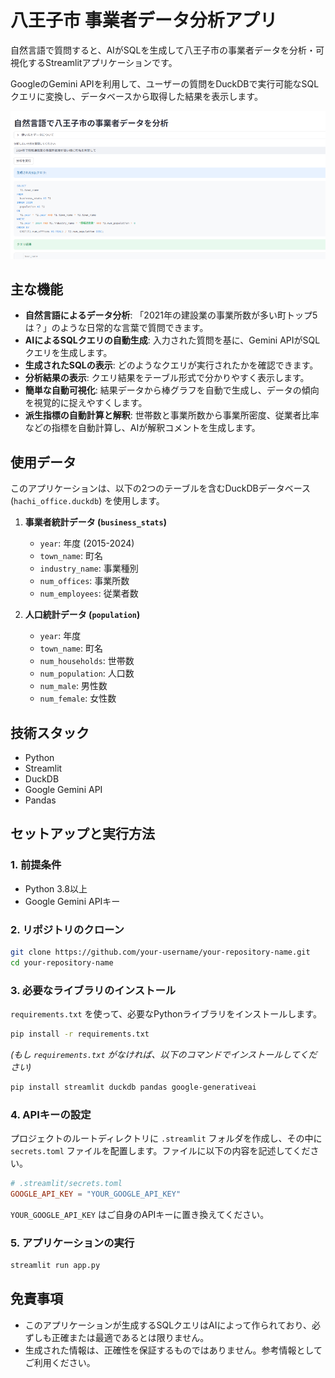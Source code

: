 # 八王子市 事業者データ分析アプリ

自然言語で質問すると、AIがSQLを生成して八王子市の事業者データを分析・可視化するStreamlitアプリケーションです。

GoogleのGemini APIを利用して、ユーザーの質問をDuckDBで実行可能なSQLクエリに変換し、データベースから取得した結果を表示します。

![アプリのスクリーンショット](images/hachi_screenshot.png)

## 主な機能

- **自然言語によるデータ分析**: 「2021年の建設業の事業所数が多い町トップ5は？」のような日常的な言葉で質問できます。
- **AIによるSQLクエリの自動生成**: 入力された質問を基に、Gemini APIがSQLクエリを生成します。
- **生成されたSQLの表示**: どのようなクエリが実行されたかを確認できます。
- **分析結果の表示**: クエリ結果をテーブル形式で分かりやすく表示します。
- **簡単な自動可視化**: 結果データから棒グラフを自動で生成し、データの傾向を視覚的に捉えやすくします。
- **派生指標の自動計算と解釈**: 世帯数と事業所数から事業所密度、従業者比率などの指標を自動計算し、AIが解釈コメントを生成します。

## 使用データ

このアプリケーションは、以下の2つのテーブルを含むDuckDBデータベース (`hachi_office.duckdb`) を使用します。

1.  **事業者統計データ (`business_stats`)**
    - `year`: 年度 (2015-2024)
    - `town_name`: 町名
    - `industry_name`: 事業種別
    - `num_offices`: 事業所数
    - `num_employees`: 従業者数

2.  **人口統計データ (`population`)**
    - `year`: 年度
    - `town_name`: 町名
    - `num_households`: 世帯数
    - `num_population`: 人口数
    - `num_male`: 男性数
    - `num_female`: 女性数

## 技術スタック

- Python
- Streamlit
- DuckDB
- Google Gemini API
- Pandas

## セットアップと実行方法

### 1. 前提条件
- Python 3.8以上
- Google Gemini APIキー

### 2. リポジトリのクローン

```bash
git clone https://github.com/your-username/your-repository-name.git
cd your-repository-name
```

### 3. 必要なライブラリのインストール

`requirements.txt` を使って、必要なPythonライブラリをインストールします。

```bash
pip install -r requirements.txt
```

*(もし `requirements.txt` がなければ、以下のコマンドでインストールしてください)*
```bash
pip install streamlit duckdb pandas google-generativeai
```

### 4. APIキーの設定

プロジェクトのルートディレクトリに `.streamlit` フォルダを作成し、その中に `secrets.toml` ファイルを配置します。ファイルに以下の内容を記述してください。

```toml
# .streamlit/secrets.toml
GOOGLE_API_KEY = "YOUR_GOOGLE_API_KEY"
```
`YOUR_GOOGLE_API_KEY` はご自身のAPIキーに置き換えてください。

### 5. アプリケーションの実行

```bash
streamlit run app.py
```

## 免責事項

- このアプリケーションが生成するSQLクエリはAIによって作られており、必ずしも正確または最適であるとは限りません。
- 生成された情報は、正確性を保証するものではありません。参考情報としてご利用ください。

